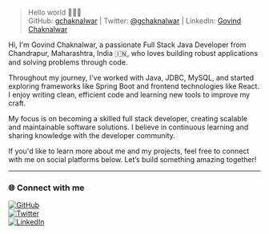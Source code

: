 > Hello world 👨🏻‍💻  
GitHub: [gchaknalwar](https://github.com/gchaknalwar) | Twitter: [@gchaknalwar](https://x.com/255_Boss) | LinkedIn: [Govind Chaknalwar](https://www.linkedin.com/in/govind-chaknalwar-b35278215/)

Hi, I'm Govind Chaknalwar, a passionate Full Stack Java Developer from Chandrapur, Maharashtra, India 🇮🇳, who loves building robust applications and solving problems through code.  

Throughout my journey, I've worked with Java, JDBC, MySQL, and started exploring frameworks like Spring Boot and frontend technologies like React. I enjoy writing clean, efficient code and learning new tools to improve my craft.

My focus is on becoming a skilled full stack developer, creating scalable and maintainable software solutions. I believe in continuous learning and sharing knowledge with the developer community.

If you'd like to learn more about me and my projects, feel free to connect with me on social platforms below. Let’s build something amazing together!

---

### 🌐 Connect with me

[![GitHub](https://img.shields.io/badge/GitHub-000?style=for-the-badge&logo=github&logoColor=white)](https://github.com/gchaknalwar)  
[![Twitter](https://img.shields.io/badge/Twitter-1DA1F2?style=for-the-badge&logo=twitter&logoColor=white)](https://x.com/255_Boss)  
[![LinkedIn](https://img.shields.io/badge/LinkedIn-blue?style=for-the-badge&logo=linkedin&logoColor=white)](https://www.linkedin.com/in/govind-chaknalwar-b35278215/)
